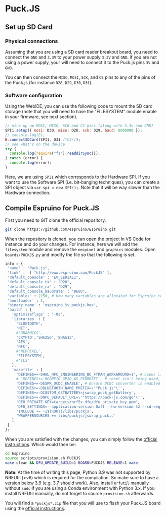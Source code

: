 # Puck.JS

## Set up SD Card

### Physical connections

Assuming that you are using a SD card reader breakout board, you need to connect
the `GND` and `3.3V` to your power supply `3.3V` and `GND`. If you are not using a power
supply, your will need to connect it to the Puck.js pins `3V` and `GND`.

You can then connect the `MISO`, `MOSI`, `SCK`, and `CS` pins to any of the pins of the
Puck.js (for instance `D28`, `D29`, `D30`, `D31`).

### Software configuration

Using the WebIDE, you can use the following code to mount the SD card storage
(note that you will need to have the "FILESYSTEM" module enable in your
firmware, see next section).

```javascript
// Wire up up MOSI, MISO, SCK and CS pins (along with 3.3v and GND)
SPI1.setup({ mosi: D30, miso: D28, sck: D29, baud: 8000000 });
// console.log(E);
E.connectSDCard(SPI1, D31 /*CS*/);
// see what's on the device
try {
  console.log(require("fs").readdirSync());
} catch (error) {
  console.log(error);
}
```

Here, we are using `SPI1` which corresponds to the Hardware SPI. If you want to
use the Software SPI (i.e. bit-banging techniques), you can create a SPI object
via `var spi = new SPI();`. Note that it will be way slower than the Hardware
connection.

## Compile Espruino for Puck.JS

First you need to GIT clone the official repository.

```bash
git clone https://github.com/espruino/Espruino.git
```

When the repository is cloned, you can open the project in VS Code for instance
and do your changes. For instance, here we will add the `filesystem` module and
remove the `neopixel` and `graphics` modules. Open `boards/PUCKJS.py` and modify the file so
that the following is set.

```python
info = {
 'name' : "Puck.js",
 'link' :  [ "http://www.espruino.com/PuckJS" ],
 'default_console' : "EV_SERIAL1",
 'default_console_tx' : "D28",
 'default_console_rx' : "D29",
 'default_console_baudrate' : "9600",
 'variables' : 2250, # How many variables are allocated for Espruino to use. RAM will be overflowed if this number is too high and code won't compile.
 'bootloader' : 1,
 'binary_name' : 'espruino_%v_puckjs.hex',
 'build' : {
   'optimizeflags' : '-Os',
   'libraries' : [
     'BLUETOOTH',
     'NET',
     #'GRAPHICS',
     'CRYPTO','SHA256','SHA512',
     'AES',
     'NFC',
     #'NEOPIXEL',
     'FILESYSTEM',
     #'TLS'
   ],
   'makefile' : [
     'DEFINES+=-DHAL_NFC_ENGINEERING_BC_FTPAN_WORKAROUND=1', # Looks like proper production nRF52s had this issue
     # 'DEFINES+=-DCONFIG_GPIO_AS_PINRESET', # reset isn't being used, so let's just have an extra IO (needed for Puck.js V2)
     'DEFINES+=-DESPR_DCDC_ENABLE', # Ensure DCDC converter is enabled
     'DEFINES+=-DBLUETOOTH_NAME_PREFIX=\'"Puck.js"\'',
     'DEFINES+=-DCUSTOM_GETBATTERY=jswrap_puck_getBattery',
     'DEFINES+=-DNFC_DEFAULT_URL=\'"https://puck-js.com/go"\'',
     'DFU_PRIVATE_KEY=targets/nrf5x_dfu/dfu_private_key.pem',
     'DFU_SETTINGS=--application-version 0xff --hw-version 52 --sd-req 0x8C',
     'INCLUDE += -I$(ROOT)/libs/puckjs',
     'WRAPPERSOURCES += libs/puckjs/jswrap_puck.c'
   ]
 }
};
```

When you are satisfied with the changes, you can simply
follow the [official
instructions](https://github.com/espruino/Espruino/blob/master/README_Building.md#under-linux).
Which would then be:

```bash
cd Espruino
source scripts/provision.sh PUCKJS
make clean && DFU_UPDATE_BUILD=1 BOARD=PUCKJS RELEASE=1 make
```

**Note**: At the time of writing this page, Python 3.9 was not supported by NRFUtil
(>v6) which is required for the compilation. So make sure to have a version
below 3.9 (e.g. 3.7 should work). Also, install `nrfutil` manually without
`sudo` if you are using a Conda environment with Python 3.x. If you install
NRFUtil manually, do not forget to source `provision.sh` afterwards.

You will find a `*puckjs*.zip` file that you will use to flash your Puck.JS
board using the [official instructions](http://www.espruino.com/Puck.js#firmware-updates).
